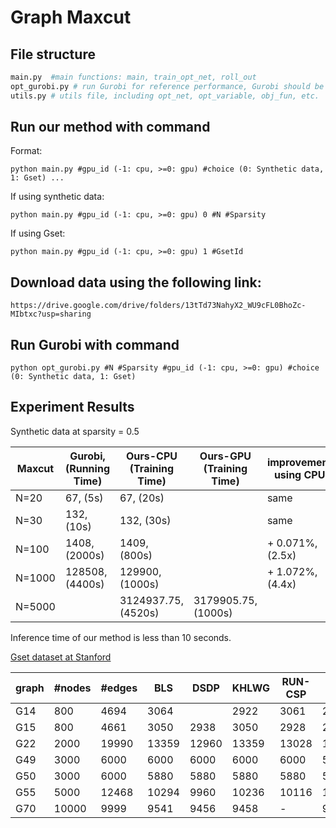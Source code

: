 # Graph Maxcut
## File structure
```python
main.py  #main functions: main, train_opt_net, roll_out
opt_gurobi.py # run Gurobi for reference performance, Gurobi should be installed and its license is required
utils.py # utils file, including opt_net, opt_variable, obj_fun, etc.
```
## Run our method with command 

Format:
```
python main.py #gpu_id (-1: cpu, >=0: gpu) #choice (0: Synthetic data, 1: Gset) ...
```

If using synthetic data:
```
python main.py #gpu_id (-1: cpu, >=0: gpu) 0 #N #Sparsity 
```

If using Gset:
```
python main.py #gpu_id (-1: cpu, >=0: gpu) 1 #GsetId
```
## Download data using the following link:

```
https://drive.google.com/drive/folders/13tTd73NahyX2_WU9cFL0BhoZc-MIbtxc?usp=sharing
```

## Run Gurobi with command 

```
python opt_gurobi.py #N #Sparsity #gpu_id (-1: cpu, >=0: gpu) #choice (0: Synthetic data, 1: Gset)
```


## Experiment Results

Synthetic data at sparsity = 0.5
 
|Maxcut |Gurobi, (Running Time)| Ours-CPU (Training Time) | Ours-GPU (Training Time) |improvement using CPU |improvement using GPU |
|-------|------|----| ---- |---- |---- |
|N=20   | 67, (5s)  | 67, (20s)|  | same |  |
|N=30   | 132, (10s)  | 132, (30s)|  | same | |
|N=100   | 1408, (2000s)  | 1409, (800s)|  | + 0.071\%, (2.5x) |  |
|N=1000   |  128508, (4400s)  |  129900, (1000s)|  | + 1.072\%, (4.4x) | |
|N=5000 | |3124937.75, (4520s)  | 3179905.75, (1000s) | | |

Inference time of our method is less than 10 seconds.


[Gset dataset at Stanford](https://web.stanford.edu/~yyye/yyye/Gset/)

| graph | #nodes| #edges | BLS | DSDP | KHLWG | RUN-CSP | PI-GNN | Ours-GPU | improvement | 
|---|----------|----|---|-----|-----|--------|----------|------|----|
|G14 | 800 | 4694 | 3064| | 2922 | 3061 | 2943 | 3000 | -2.12  \%|
|G15 | 800 | 4661 | 3050 | 2938 | 3050 | 2928 | 2990 | 2958 | -3.02 \% | 
|G22 | 2000 | 19990 |13359 | 12960 | 13359 | 13028 | 13181 |12939 |  -3.14\% | 
|G49 | 3000 | 6000 | 6000 | 6000 | 6000 | 6000 | 5918 | 5326|  -12.1\% | 
|G50 | 3000 | 6000 | 5880 | 5880 | 5880 | 5880 | 5820 | 5320|  -10.7\% | 
|G55 | 5000 | 12468 | 10294 | 9960 | 10236 | 10116 | 10138 |9709 |   \% | 
|G70 | 10000 | 9999 |9541 | 9456 | 9458 | - | 9421 |8917 | -6.54 \% | 


<!-- 
## Workflow
 ![pipeline](pipeline.jpg) -->
